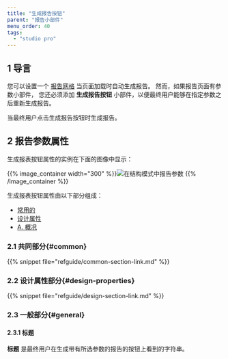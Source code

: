 ```yaml
---
title: "生成报告按钮"
parent: "报告小部件"
menu_order: 40
tags:
  - "studio pro"
---
```


## 1 导言

您可以设置一个 [报告网格](report-grid) 当页面加载时自动生成报告。 然而，如果报告页面有参数小部件， 您还必须添加 **生成报告按钮** 小部件，以便最终用户能够在指定参数之后重新生成报告。

当最终用户点击生成报告按钮时生成报告。

## 2 报告参数属性

生成报表按钮属性的实例在下面的图像中显示：

{{% image_container width="300" %}}![在结构模式中报告参数](attachments/report-widgets/generate-report-button-properties.png)
{{% /image_container %}}

生成报表按钮属性由以下部分组成：

* [常用的](#common)
* [设计属性](#design-properties)
* [A. 概况](#general)

### 2.1 共同部分{#common}

{{% snippet file="refguide/common-section-link.md" %}}

### 2.2 设计属性部分{#design-properties}

{{% snippet file="refguide/design-section-link.md" %}}

### 2.3 一般部分{#general}

#### 2.3.1 标题

**标题** 是最终用户在生成带有所选参数的报告的按钮上看到的字符串。
